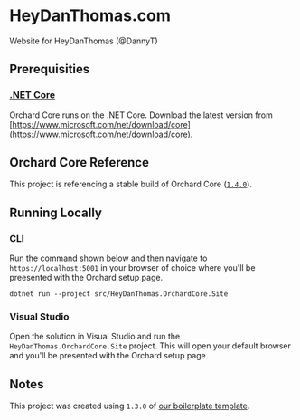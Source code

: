 # HeyDanThomas.com

Website for HeyDanThomas (@DannyT)

## Prerequisities

### [.NET Core](https://docs.microsoft.com/en-us/dotnet/core/)

Orchard Core runs on the .NET Core. Download the latest version from [https://www.microsoft.com/net/download/core](https://www.microsoft.com/net/download/core).

## Orchard Core Reference

This project is referencing a stable build of Orchard Core ([`1.4.0`](https://www.nuget.org/packages/OrchardCore.Application.Cms.Core.Targets/1.4.0)).

## Running Locally

### CLI

Run the command shown below and then navigate to `https://localhost:5001` in your browser of choice where you'll be preesented with the Orchard setup page.

    dotnet run --project src/HeyDanThomas.OrchardCore.Site

### Visual Studio

Open the solution in Visual Studio and run the `HeyDanThomas.OrchardCore.Site` project. This will open your default browser and you'll be presented with the Orchard setup page.

## Notes

This project was created using `1.3.0` of [our boilerplate template](https://github.com/EtchUK/heydanthomas.orchardcore.site).
